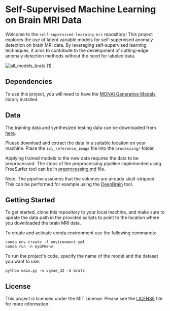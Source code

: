 # Self-Supervised Machine Learning on Brain MRI Data

Welcome to the `self-supervised-learning-mri` repository! This project explores the use of latent variable models for self-supervised anomaly detection on brain MRI data. By leveraging self-supervised learning techniques, it aims to contribute to the development of cutting-edge anomaly detection methods without the need for labeled data.

![all_models_brats (1)](https://user-images.githubusercontent.com/49316611/235380655-344e6290-02df-4192-b9a5-9c85250cacc3.jpg)

## Dependencies

To use this project, you will need to have the [MONAI Generative Models](https://github.com/Project-MONAI/GenerativeModels) library installed.

## Data

The training data and synthesized testing data can be downloaded from [here](https://drive.google.com/file/d/1ElQtgoOrTM1L0ZQZg7a8nzYYtx-900Fz/view?usp=sharing).

Please download and extract the data in a suitable location on your machine. Place the `ixi_reference_image` file into the `processing/` folder.

Applying trained models to the new data requires the data to be preprocessed. The steps of the preprocessing pipeline implemented using FreeSurfer tool can be in [preprocessing.md](https://github.com/iamkzntsv/self-supervised-learning-mri/blob/master/preprocessing.md) file.

Note: The pipeline assumes that the volumes are already skull-stripped. This can be performed for example using the [DeepBrain](https://github.com/iitzco/deepbrain) tool.

## Getting Started

To get started, clone this repository to your local machine, and make sure to update the data path in the provided scripts to point to the location where you downloaded the brain MRI data.

To create and activate conda environment use the following commands:

```
conda env create -f environment.yml
conda run -n myGPUenv
```
To run the project's code, specify the name of the model and the dataset you want to use:
```
python main.py -n vqvae_32 -d brats
```

## License

This project is licensed under the MIT License. Please see the [LICENSE](LICENSE) file for more information.
